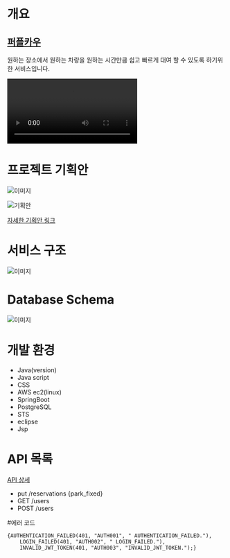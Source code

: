 
# 개요

## [퍼플카우](localhost:8088)

원하는 장소에서 원하는 차량을 원하는 시간만큼 쉽고 빠르게 대여 할 수 있도록 하기위한 서비스입니다.  

![서비스 데모 동영상 ](hhttps://user-images.githubusercontent.com/85234019/123049730-d9ab3580-d43a-11eb-9ae1-ca3bff590c71.mp4)

# 프로젝트 기획안

![이미지](https://user-images.githubusercontent.com/85234019/123040321-88954480-d42e-11eb-9f92-3deaf09e59b7.PNG)

![기획안](https://user-images.githubusercontent.com/85234019/123058365-b6d14f00-d443-11eb-914f-391536b249dd.PNG)

[자세한 기획안 링크](https://github.com/noburi04/SPC_LAB1/files/6713046/figma.pdf)
# 서비스 구조

![이미지](https://user-images.githubusercontent.com/85234019/123045209-969a9380-d435-11eb-9d6d-acda152efc63.PNG)

# Database Schema

![이미지](https://user-images.githubusercontent.com/85234019/123047799-ab2c5b00-d438-11eb-8ecb-4bc02466aea7.PNG)

# 개발 환경

- Java(version)
- Java script
- CSS
- AWS ec2(linux)
- SpringBoot
- PostgreSQL
- STS
- eclipse
- Jsp

# API 목록

[API 상세]()
- put /reservations {park_fixed}
- GET /users
- POST /users

#에러 코드
<pre><code>{AUTHENTICATION_FAILED(401, "AUTH001", " AUTHENTICATION_FAILED."),
    LOGIN_FAILED(401, "AUTH002", " LOGIN_FAILED."),
    INVALID_JWT_TOKEN(401, "AUTH003", "INVALID_JWT_TOKEN.");}
    </code>
    </pre>
   
